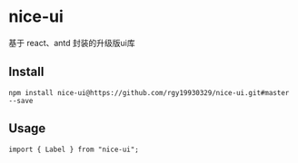 # nice-ui

基于 react、antd 封装的升级版ui库

## Install

```
npm install nice-ui@https://github.com/rgy19930329/nice-ui.git#master --save
```

## Usage

```
import { Label } from "nice-ui";
```